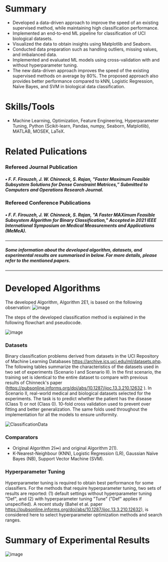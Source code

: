 # Summary
-	Developed a data-driven approach to improve the speed of an existing supervised method, while maintaining high classification performance.
-	Implemented an end-to-end ML pipeline for classification of UCI biological datasets.
-	Visualized the data to obtain insights using Matplotlib and Seaborn.
-	Conducted data preparation such as handling outliers, missing values, and imbalanced data.
-	Implemented and evaluated ML models using cross-validation with and without hyperparameter tuning.
-	The new data-driven approach improves the speed of the existing supervised methods on average by 80%. The proposed approach also provides better performance compared to kNN, Logistic Regression, Naïve Bayes, and SVM in biological data classification.  

# Skills/Tools
- Machine Learning, Optimization, Feature Engineering, Hyperparameter Tuning, Python (Scikit-learn, Pandas, numpy, Seaborn, Matplotlib), MATLAB, MOSEK, LaTeX. 

# Related Pulications
### Refereed Journal Publication

##### •	F. F. Firouzeh, J. W. Chinneck, S. Rajan, "Faster Maximum Feasible Subsystem Solutions for Dense Constraint Matrices,” Submitted to Computers and Operations Research Journal.

### Refereed Conference Publications

##### •	F. F. Firouzeh, J. W. Chinneck, S. Rajan, "A Faster MAXimum Feasible Subsystem Algorithm for Binary Classification," Accepted in 2021 IEEE International Symposium on Medical Measurements and Applications (MeMeA).
-----------------------------------------------------------------------------------------------------------------------------------------------------------------------------------
##### Some information about the developed algorithm, datasets, and experimental results are summarised in below. For more details, please refer to the mentioned papers.
-----------------------------------------------------------------------------------------------------------------------------------------------------------------------------------
# Developed Algorithms
The developed Algorithm, Algorithm 2E1, is based on the following observation:
![image](https://user-images.githubusercontent.com/59096353/128287407-d512a278-0217-4d89-a680-bb9a7260f6f2.png)

The steps of the developed classification method is explained in the following flowchart and pseudocode.
<!-- ![image](https://user-images.githubusercontent.com/59096353/128286907-5d123cb3-f6b4-418a-b6f8-ca7e9c1cf53a.png)
![image](https://user-images.githubusercontent.com/59096353/128287248-f38b4621-1b57-4296-a9a0-ef061faf1205.png) -->
![image](https://user-images.githubusercontent.com/59096353/128288123-323e6f79-847a-49f9-96b6-0b37b57587bd.png)



### Datasets
 Binary classification problems derived from datasets in the UCI Repository of Machine Learning Databases https://archive.ics.uci.edu/ml/datasets.php. The following tables summarize the characteristics of the datasets used in two set of experiments (Scenario I and Scenario II). In the first scenario, the training set is identical to the entire dataset to compare with previous results of Chinneck's paper (https://pubsonline.informs.org/doi/abs/10.1287/ijoc.13.3.210.12632 ). In Scenario II, real-world medical and biological datasets selected for the experiments. The task is to predict whether the patient has the disease (Class 1) or not (Class 0). 10-fold cross validation used to prevent over fitting and better generalization. The same folds used throughout the implementation for all the models to ensure uniformity.

![ClassificationData](https://user-images.githubusercontent.com/59096353/114231621-a9c6b880-9948-11eb-9bc4-508e4ba45e78.png)

### Comparators
- Original Algorithm 2(∞) and original Algorithm 2(1).
- K-Nearest-Neighbour (KNN),  Logistic Regression (LR), Gaussian Naïve Bayes (NB), Support Vector Machine (SVM).

### Hyperparameter Tuning

Hyperparameter tuning is required to obtain best performance for some classifiers. For the methods that require hyperparameter tuning, two sets of results are reported: (1) default settings without hyperparameter tuning "Def", and (2) with hyperparameter tuning "Tune" ("Def" applies if unspecified). A recent study (Bahel et al. paper https://pubsonline.informs.org/doi/abs/10.1287/ijoc.13.3.210.12632), is considered here to select hyperparameter optimization methods and search ranges.

# Summary of Experimental Results
![image](https://user-images.githubusercontent.com/59096353/128287835-47823433-3d9e-4cca-b426-5e9e733fcd48.png)

